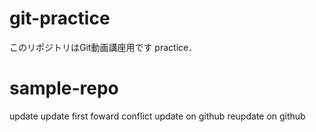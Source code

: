 # git-practice
このリポジトリはGit動画講座用です
practice．
# sample-repo
update
update
first foward
conflict
update on github
reupdate on github
